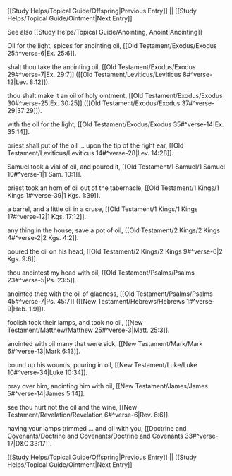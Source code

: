 [[Study Helps/Topical Guide/Offspring|Previous Entry]]  ||  [[Study Helps/Topical Guide/Ointment|Next Entry]]

 See also [[Study Helps/Topical Guide/Anointing, Anoint|Anointing]]

 Oil for the light, spices for anointing oil, [[Old Testament/Exodus/Exodus 25#^verse-6|Ex. 25:6]].

 shalt thou take the anointing oil, [[Old Testament/Exodus/Exodus 29#^verse-7|Ex. 29:7]] ([[Old Testament/Leviticus/Leviticus 8#^verse-12|Lev. 8:12]]).

 thou shalt make it an oil of holy ointment, [[Old Testament/Exodus/Exodus 30#^verse-25|Ex. 30:25]] ([[Old Testament/Exodus/Exodus 37#^verse-29|37:29]]).

 with the oil for the light, [[Old Testament/Exodus/Exodus 35#^verse-14|Ex. 35:14]].

 priest shall put of the oil ... upon the tip of the right ear, [[Old Testament/Leviticus/Leviticus 14#^verse-28|Lev. 14:28]].

 Samuel took a vial of oil, and poured it, [[Old Testament/1 Samuel/1 Samuel 10#^verse-1|1 Sam. 10:1]].

 priest took an horn of oil out of the tabernacle, [[Old Testament/1 Kings/1 Kings 1#^verse-39|1 Kgs. 1:39]].

 a barrel, and a little oil in a cruse, [[Old Testament/1 Kings/1 Kings 17#^verse-12|1 Kgs. 17:12]].

 any thing in the house, save a pot of oil, [[Old Testament/2 Kings/2 Kings 4#^verse-2|2 Kgs. 4:2]].

 poured the oil on his head, [[Old Testament/2 Kings/2 Kings 9#^verse-6|2 Kgs. 9:6]].

 thou anointest my head with oil, [[Old Testament/Psalms/Psalms 23#^verse-5|Ps. 23:5]].

 anointed thee with the oil of gladness, [[Old Testament/Psalms/Psalms 45#^verse-7|Ps. 45:7]] ([[New Testament/Hebrews/Hebrews 1#^verse-9|Heb. 1:9]]).

 foolish took their lamps, and took no oil, [[New Testament/Matthew/Matthew 25#^verse-3|Matt. 25:3]].

 anointed with oil many that were sick, [[New Testament/Mark/Mark 6#^verse-13|Mark 6:13]].

 bound up his wounds, pouring in oil, [[New Testament/Luke/Luke 10#^verse-34|Luke 10:34]].

 pray over him, anointing him with oil, [[New Testament/James/James 5#^verse-14|James 5:14]].

 see thou hurt not the oil and the wine, [[New Testament/Revelation/Revelation 6#^verse-6|Rev. 6:6]].

 having your lamps trimmed ... and oil with you, [[Doctrine and Covenants/Doctrine and Covenants/Doctrine and Covenants 33#^verse-17|D&C 33:17]].

[[Study Helps/Topical Guide/Offspring|Previous Entry]]  ||  [[Study Helps/Topical Guide/Ointment|Next Entry]]